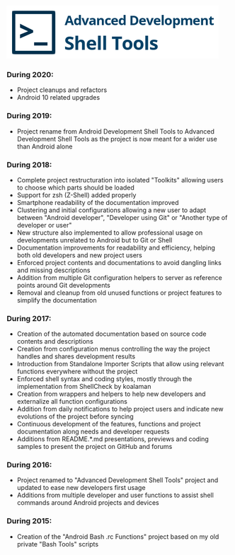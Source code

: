 <!-- Center -->
![Advanced Development Shell Tools](https://github.com/AdrianDC/advanced_development_shell_tools/raw/master/docs/assets/res/logo.png)
<!-- /Center -->


<!-- Indent -->
<!-- List -->

### During 2020: ###

* Project cleanups and refactors
* Android 10 related upgrades

### During 2019: ###

 * Project rename from Android Development Shell Tools
   to Advanced Development Shell Tools as the project
   is now meant for a wider use than Android alone

### During 2018: ###

 * Complete project restructuration into isolated "Toolkits"
   allowing users to choose which parts should be loaded
 * Support for zsh (Z-Shell) added properly
 * Smartphone readability of the documentation improved
 * Clustering and initial configurations allowing a new user
   to adapt between "Android developer", "Developer using Git"
   or "Another type of developer or user"
 * New structure also implemented to allow professional usage
   on developments unrelated to Android but to Git or Shell
 * Documentation improvements for readability and efficiency,
   helping both old developers and new project users
 * Enforced project contents and documentations to avoid
   dangling links and missing descriptions
 * Addition from multiple Git configuration helpers
   to server as reference points around Git developments
 * Removal and cleanup from old unused functions
   or project features to simplify the documentation

### During 2017: ###

 * Creation of the automated documentation based on
   source code contents and descriptions
 * Creation from configuration menus controlling the way
   the project handles and shares development results
 * Introduction from Standalone Importer Scripts that allow
   using relevant functions everywhere without the project
 * Enforced shell syntax and coding styles, mostly through
   the implementation from ShellCheck by koalaman
 * Creation from wrappers and helpers to help new developers
   and externalize all function configurations
 * Addition from daily notifications to help project users
   and indicate new evolutions of the project before syncing
 * Continuous development of the features, functions and
   project documentation along needs and developer requests
 * Additions from README.*.md presentations, previews and
   coding samples to present the project on GitHub and forums

### During 2016: ###

 * Project renamed to "Advanced Development Shell Tools" project
   and updated to ease new developers first usage
 * Additions from multiple developer and user functions to
   assist shell commands around Android projects and devices

### During 2015: ###

 * Creation of the "Android Bash .rc Functions" project
   based on my old private "Bash Tools" scripts

<!-- /List -->
<!-- /Indent -->
